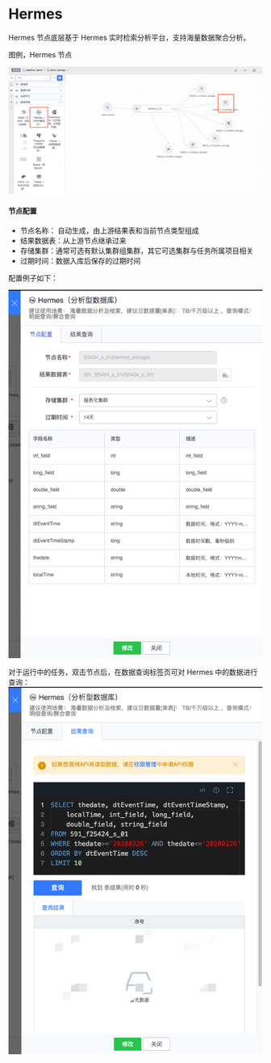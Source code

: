# Hermes
Hermes 节点底层基于 Hermes 实时检索分析平台，支持海量数据聚合分析。

图例，Hermes 节点

![](../../../../assets/dataflow/components/storage/dataflow-hermes.png)

#### 节点配置
- 节点名称： 自动生成，由上游结果表和当前节点类型组成
- 结果数据表：从上游节点继承过来
- 存储集群：通常可选有默认集群组集群，其它可选集群与任务所属项目相关
- 过期时间：数据入库后保存的过期时间

配置例子如下：

![](../../../../assets/dataflow/components/storage/dataflow-hermes-example.png)

对于运行中的任务，双击节点后，在数据查询标签页可对 Hermes 中的数据进行查询：
![](../../../../assets/dataflow/components/storage/dataflow-hermes-query.png)